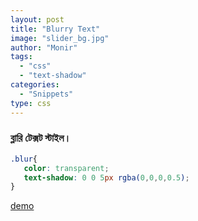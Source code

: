 ```yaml
---
layout: post
title: "Blurry Text"
image: "slider_bg.jpg"
author: "Monir"
tags:
  - "css"
  - "text-shadow"
categories:
  - "Snippets"
type: css
---
```


### ব্লারি টেক্সট স্টাইল।

```css
.blur{
   color: transparent;
   text-shadow: 0 0 5px rgba(0,0,0,0.5);
}
```

[demo](http://jsfiddle.net/chriscoyier/zvgCs/ "From Css-trick")
